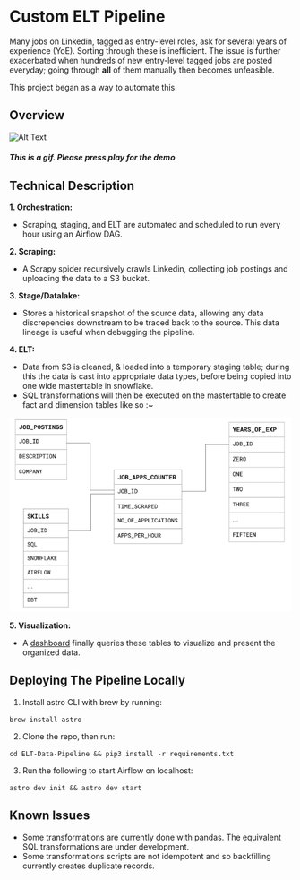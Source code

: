 # Custom ELT Pipeline

Many jobs on Linkedin, tagged as entry-level roles, ask for several years of experience (YoE). Sorting through these is inefficient. The issue is further exacerbated when hundreds of new entry-level tagged jobs are posted everyday; going through **all** of them manually then becomes unfeasible. 

This project began as a way to automate this.  

## Overview

![Alt Text](https://github.com/MubassirAhmed/ELT-Data-Pipeline/blob/main/include/Assets/ELT%20Pipeline.gif) 


#### *This is a gif. Please press play for the demo* 


## Technical Description

**1. Orchestration:**
* Scraping, staging, and ELT are automated and scheduled to run every hour using an Airflow DAG.

**2. Scraping:**
* A Scrapy spider recursively crawls Linkedin, collecting job postings and uploading the data to a S3 bucket.

**3. Stage/Datalake:** 
* Stores a historical snapshot of the source data, allowing any data discrepencies downstream to be traced back to the source. This data lineage is useful when debugging the pipeline. 

**4. ELT:**
* Data from S3 is cleaned, & loaded into a temporary staging table; during this the data is cast into appropriate data types, before being copied into one wide mastertable in snowflake. 
* SQL transformations will then be executed on the mastertable to create fact and dimension tables like so :~

![Alt Text](https://github.com/MubassirAhmed/ELT-Data-Pipeline/blob/main/include/Assets/Fact%20%26%20dimension%20tables.png) 

**5. Visualization:**  
* A [dashboard](https://github.com/MubassirAhmed/Dash) finally queries these tables to visualize and present the organized data.


## Deploying The Pipeline Locally  

1. Install astro CLI with brew by running:
```
brew install astro
```
2. Clone the repo, then run:
```
cd ELT-Data-Pipeline && pip3 install -r requirements.txt
```
3. Run the following to start Airflow on localhost:
```
astro dev init && astro dev start
```

## Known Issues
* Some transformations are currently done with pandas. The equivalent SQL transformations are under development.
* Some transformations scripts are not idempotent and so backfilling currently creates duplicate records.

